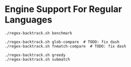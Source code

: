 Engine Support For Regular Languages
====================================

    ./regex-backtrack.sh benchmark

    ./regex-backtrack.sh glob-compare  # TODO: fix dash
    ./regex-backtrack.sh fnmatch-compare  # TODO: fix dash

    ./regex-backtrack.sh greedy
    ./regex-backtrack.sh submatch


